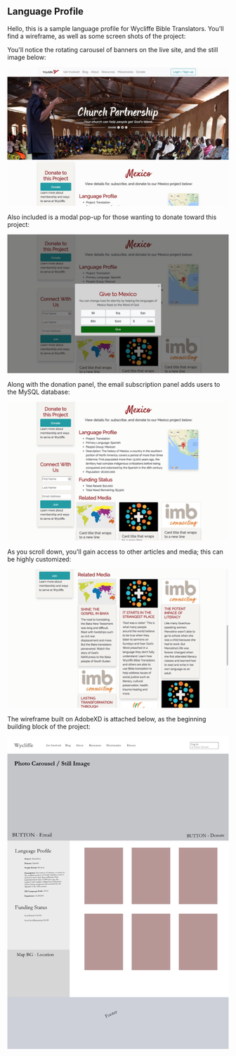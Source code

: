 ## Language Profile
Hello, this is a sample language profile for Wycliffe Bible Translators. You'll find a wireframe, as well as some screen shots of the project:



You'll notice the rotating carousel of banners on the live site, and the still image below:

<img src="./public/assets/img/md/screenshot_1.jpg">


Also included is a modal pop-up for those wanting to donate toward this project:

<img src="./public/assets/img/md/screenshot2.png">


Along with the donation panel, the email subscription panel adds users to the MySQL database:

<img src="./public/assets/img/md/screenshot4.png">



As you scroll down, you'll gain access to other articles and media; this can be highly customized:

<img src="./public/assets/img/md/screenshot3.png">


The wireframe built on AdobeXD is attached below, as the beginning building block of the project:

<img src="./public/assets/img/md/wireframe.png">


